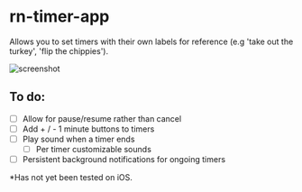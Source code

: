 # rn-timer-app

Allows you to set timers with their own labels for reference (e.g 'take out the turkey', 'flip the chippies').

![screenshot](https://user-images.githubusercontent.com/13904763/72766306-fb9bf980-3c43-11ea-90f6-f5163b3ce7e1.png)


## To do:
- [ ] Allow for pause/resume rather than cancel
- [ ] Add + / - 1 minute buttons to timers
- [ ] Play sound when a timer ends
  - [ ] Per timer customizable sounds
- [ ] Persistent background notifications for ongoing timers

*Has not yet been tested on iOS.